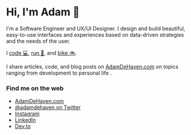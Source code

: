 # Hi, I'm Adam 👋

I'm a Software Engineer and UX/UI Designer. I design and build beautiful, easy-to-use interfaces and experiences based on data-driven strategies and the needs of the user.

I [code :computer:](https://github.com/adamdehaven), [run :runner:](https://www.strava.com/athletes/adamdehaven), and  [bike :bike:](https://www.strava.com/athletes/adamdehaven).

I share articles, code, and blog posts on [AdamDeHaven.com](https://www.adamdehaven.com/) on topics ranging from development to personal life .

### Find me on the web

- [AdamDeHaven.com](https://www.adamdehaven.com/)
- [@adamdehaven on Twitter](https://twitter.com/adamdehaven)
- [Instagram](https://instagram.com/adamdehaven)
- [LinkedIn](https://linkedin.com/in/adamdehaven)
- [Dev.to](https://dev.to/adamdehaven)